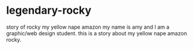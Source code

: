 # legendary-rocky
story of rocky my yellow nape amazon
my name is amy and I am a graphic/web design student.
this is a story about my yellow nape amazon rocky. 
